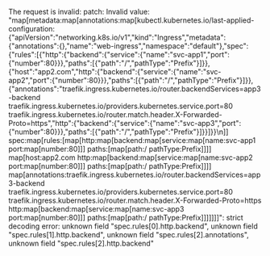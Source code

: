 The request is invalid: patch: Invalid value: "map[metadata:map[annotations:map[kubectl.kubernetes.io/last-applied-configuration:{\"apiVersion\":\"networking.k8s.io/v1\",\"kind\":\"Ingress\",\"metadata\":{\"annotations\":{},\"name\":\"web-ingress\",\"namespace\":\"default\"},\"spec\":{\"rules\":[{\"http\":{\"backend\":{\"service\":{\"name\":\"svc-app1\",\"port\":{\"number\":80}}},\"paths\":[{\"path\":\"/\",\"pathType\":\"Prefix\"}]}},{\"host\":\"app2.com\",\"http\":{\"backend\":{\"service\":{\"name\":\"svc-app2\",\"port\":{\"number\":80}}},\"paths\":[{\"path\":\"/\",\"pathType\":\"Prefix\"}]}},{\"annotations\":\"traefik.ingress.kubernetes.io/router.backendServices=app3-backend traefik.ingress.kubernetes.io/providers.kubernetes.service.port=80 traefik.ingress.kubernetes.io/router.match.header.X-Forwarded-Proto=https\",\"http\":{\"backend\":{\"service\":{\"name\":\"svc-app3\",\"port\":{\"number\":80}}},\"paths\":[{\"path\":\"/\",\"pathType\":\"Prefix\"}]}}]}}\n]] spec:map[rules:[map[http:map[backend:map[service:map[name:svc-app1 port:map[number:80]]] paths:[map[path:/ pathType:Prefix]]]] map[host:app2.com http:map[backend:map[service:map[name:svc-app2 port:map[number:80]]] paths:[map[path:/ pathType:Prefix]]]] map[annotations:traefik.ingress.kubernetes.io/router.backendServices=app3-backend traefik.ingress.kubernetes.io/providers.kubernetes.service.port=80 traefik.ingress.kubernetes.io/router.match.header.X-Forwarded-Proto=https http:map[backend:map[service:map[name:svc-app3 port:map[number:80]]] paths:[map[path:/ pathType:Prefix]]]]]]]": strict decoding error: unknown field "spec.rules[0].http.backend", unknown field "spec.rules[1].http.backend", unknown field "spec.rules[2].annotations", unknown field "spec.rules[2].http.backend"


